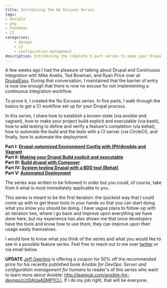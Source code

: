 ```yaml
---
title: Introducing the No Excuses Series
tags:
- Ansible
- php
- Pantheon
- CI
categories:
    - devops
    - CI
    - configuration management
description: Introducing the complete 5 part series to make your Drupal workflow modern and sane.
---
```


A few weeks ago I had the pleasure of talking about Drupal and Continuous Integration with Mike Anello, Ted Bowman, and Ryan Price over at [DrupalEasy](http://drupaleasy.com/podcast/2015/08/drupaleasy-podcast-160-shamed-michelle-krejci-automated-drupal-deployment). During that conversation, I maintained that the barrier of entry is now low enough that there is now no excuse for not implementing a continuous integration workflow.

To prove it, I created the No Excuses series. In five parts, I walk through the basics to get a CI workflow set up for your Drupal process.

In this series, I share how to establish a known-state (via ansible and vagrant), how to make your project build explicit and executable (via bash), how to add testing to define and verify a feature's completion (via behat), how to automate the build and the tests with a CI server (via CircleCI), and finally, how to automate the deployment.

**Part I: [Drupal-optomized Environment Config with (Ph)Ansible and Vagrant](/blog/2015/05/20/no-excuse-config-management-drupal/)**  
**Part II: [Making your Drupal Build explicit and executable](/blog/2015/07/29/no-excuses-part2-drupal-config/)**  
**Part III: [Build drupal with Composer](/blog/2015/08/01/no-excuses-part3-composer/)**  
**Part IV: [System testing Drupal with a BDD tool (Behat)](/blog/2015/08/04/no-excuses-part4-testing/)**  
**Part V: [Automated Deployment](/blog/2015/08/08/no-excuses-part5-deployment/)**  

The series was written to be followed in order but you could, of course, take from it what is most immediately applicable to you.

This series is meant to be the first iteration: the quickest way that I could come up with to get these tools in your hands so that you can start doing what you know you should be doing. I have vague plans to follow-up with an iteration two, where I go back and improve upon everything we have done here, but my experience has also shown me that once developers have the tools and know how to use them, they can improve upon their usage easily themselves.

I would love to know what you think of the series and what you would like to see in a possible feature series. Feel free to reach out to me over [twitter](https://twitter.com/dev_meshev) or via email below.

**UPDATE** [Jeff Geerling](http://jeffgeerling.com/) is offering a coupon for 50% off the recommended price for his recently published book *Ansible for DevOps: Server and configuration management for humans* to reader's of this series who want to learn more about Ansible: [http://leanpub.com/ansible-for-devops/c/zDAUa4QMP1CL)](http://leanpub.com/ansible-for-devops/c/zDAUa4QMP1CL). If I do my job right, that will be everyone.
